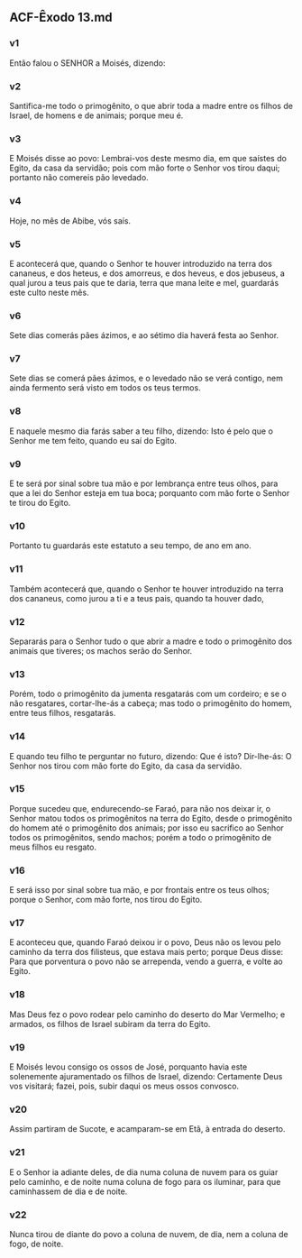 ## ACF-Êxodo 13.md
### v1
 Então falou o SENHOR a Moisés, dizendo:
### v2
 Santifica-me todo o primogênito, o que abrir toda a madre entre os filhos de Israel, de homens e de animais; porque meu é.
### v3
 E Moisés disse ao povo: Lembrai-vos deste mesmo dia, em que saístes do Egito, da casa da servidão; pois com mão forte o Senhor vos tirou daqui; portanto não comereis pão levedado.
### v4
 Hoje, no mês de Abibe, vós saís.
### v5
 E acontecerá que, quando o Senhor te houver introduzido na terra dos cananeus, e dos heteus, e dos amorreus, e dos heveus, e dos jebuseus, a qual jurou a teus pais que te daria, terra que mana leite e mel, guardarás este culto neste mês.
### v6
 Sete dias comerás pães ázimos, e ao sétimo dia haverá festa ao Senhor.
### v7
 Sete dias se comerá pães ázimos, e o levedado não se verá contigo, nem ainda fermento será visto em todos os teus termos.
### v8
 E naquele mesmo dia farás saber a teu filho, dizendo: Isto é pelo que o Senhor me tem feito, quando eu saí do Egito.
### v9
 E te será por sinal sobre tua mão e por lembrança entre teus olhos, para que a lei do Senhor esteja em tua boca; porquanto com mão forte o Senhor te tirou do Egito.
### v10
 Portanto tu guardarás este estatuto a seu tempo, de ano em ano.
### v11
 Também acontecerá que, quando o Senhor te houver introduzido na terra dos cananeus, como jurou a ti e a teus pais, quando ta houver dado,
### v12
 Separarás para o Senhor tudo o que abrir a madre e todo o primogênito dos animais que tiveres; os machos serão do Senhor.
### v13
 Porém, todo o primogênito da jumenta resgatarás com um cordeiro; e se o não resgatares, cortar-lhe-ás a cabeça; mas todo o primogênito do homem, entre teus filhos, resgatarás.
### v14
 E quando teu filho te perguntar no futuro, dizendo: Que é isto? Dir-lhe-ás: O Senhor nos tirou com mão forte do Egito, da casa da servidão.
### v15
 Porque sucedeu que, endurecendo-se Faraó, para não nos deixar ir, o Senhor matou todos os primogênitos na terra do Egito, desde o primogênito do homem até o primogênito dos animais; por isso eu sacrifico ao Senhor todos os primogênitos, sendo machos; porém a todo o primogênito de meus filhos eu resgato.
### v16
 E será isso por sinal sobre tua mão, e por frontais entre os teus olhos; porque o Senhor, com mão forte, nos tirou do Egito.
### v17
 E aconteceu que, quando Faraó deixou ir o povo, Deus não os levou pelo caminho da terra dos filisteus, que estava mais perto; porque Deus disse: Para que porventura o povo não se arrependa, vendo a guerra, e volte ao Egito.
### v18
 Mas Deus fez o povo rodear pelo caminho do deserto do Mar Vermelho; e armados, os filhos de Israel subiram da terra do Egito.
### v19
 E Moisés levou consigo os ossos de José, porquanto havia este solenemente ajuramentado os filhos de Israel, dizendo: Certamente Deus vos visitará; fazei, pois, subir daqui os meus ossos convosco.
### v20
 Assim partiram de Sucote, e acamparam-se em Etã, à entrada do deserto.
### v21
 E o Senhor ia adiante deles, de dia numa coluna de nuvem para os guiar pelo caminho, e de noite numa coluna de fogo para os iluminar, para que caminhassem de dia e de noite.
### v22
 Nunca tirou de diante do povo a coluna de nuvem, de dia, nem a coluna de fogo, de noite.
